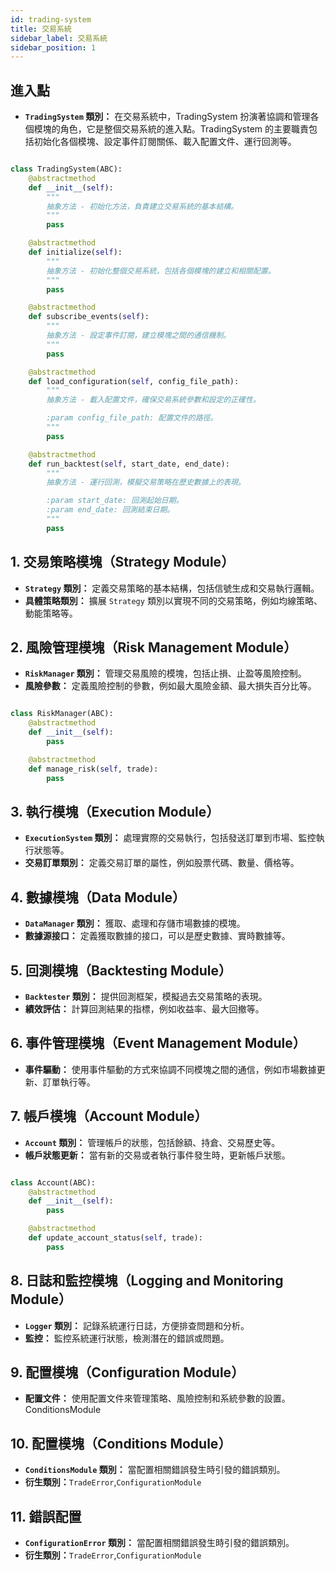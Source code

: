 ```yaml
---
id: trading-system
title: 交易系統
sidebar_label: 交易系統
sidebar_position: 1
---
```


## 進入點

- **`TradingSystem` 類別：** 在交易系統中，TradingSystem 扮演著協調和管理各個模塊的角色，它是整個交易系統的進入點。TradingSystem 的主要職責包括初始化各個模塊、設定事件訂閱關係、載入配置文件、運行回測等。

```python

class TradingSystem(ABC):
    @abstractmethod
    def __init__(self):
        """
        抽象方法 - 初始化方法，負責建立交易系統的基本結構。
        """
        pass

    @abstractmethod
    def initialize(self):
        """
        抽象方法 - 初始化整個交易系統，包括各個模塊的建立和相關配置。
        """
        pass

    @abstractmethod
    def subscribe_events(self):
        """
        抽象方法 - 設定事件訂閱，建立模塊之間的通信機制。
        """
        pass

    @abstractmethod
    def load_configuration(self, config_file_path):
        """
        抽象方法 - 載入配置文件，確保交易系統參數和設定的正確性。

        :param config_file_path: 配置文件的路徑。
        """
        pass

    @abstractmethod
    def run_backtest(self, start_date, end_date):
        """
        抽象方法 - 運行回測，模擬交易策略在歷史數據上的表現。

        :param start_date: 回測起始日期。
        :param end_date: 回測結束日期。
        """
        pass
```

## 1. 交易策略模塊（Strategy Module）

- **`Strategy` 類別：** 定義交易策略的基本結構，包括信號生成和交易執行邏輯。
- **具體策略類別：** 擴展 `Strategy` 類別以實現不同的交易策略，例如均線策略、動能策略等。

## 2. 風險管理模塊（Risk Management Module）

- **`RiskManager` 類別：** 管理交易風險的模塊，包括止損、止盈等風險控制。
- **風險參數：** 定義風險控制的參數，例如最大風險金額、最大損失百分比等。

```python

class RiskManager(ABC):
    @abstractmethod
    def __init__(self):
        pass

    @abstractmethod
    def manage_risk(self, trade):
        pass

```

## 3. 執行模塊（Execution Module）

- **`ExecutionSystem` 類別：** 處理實際的交易執行，包括發送訂單到市場、監控執行狀態等。
- **交易訂單類別：** 定義交易訂單的屬性，例如股票代碼、數量、價格等。

## 4. 數據模塊（Data Module）

- **`DataManager` 類別：** 獲取、處理和存儲市場數據的模塊。
- **數據源接口：** 定義獲取數據的接口，可以是歷史數據、實時數據等。

## 5. 回測模塊（Backtesting Module）

- **`Backtester` 類別：** 提供回測框架，模擬過去交易策略的表現。
- **績效評估：** 計算回測結果的指標，例如收益率、最大回撤等。

## 6. 事件管理模塊（Event Management Module）

- **事件驅動：** 使用事件驅動的方式來協調不同模塊之間的通信，例如市場數據更新、訂單執行等。

## 7. 帳戶模塊（Account Module）

- **`Account` 類別：** 管理帳戶的狀態，包括餘額、持倉、交易歷史等。
- **帳戶狀態更新：** 當有新的交易或者執行事件發生時，更新帳戶狀態。

```python

class Account(ABC):
    @abstractmethod
    def __init__(self):
        pass

    @abstractmethod
    def update_account_status(self, trade):
        pass
```

## 8. 日誌和監控模塊（Logging and Monitoring Module）

- **`Logger` 類別：** 記錄系統運行日誌，方便排查問題和分析。
- **監控：** 監控系統運行狀態，檢測潛在的錯誤或問題。

## 9. 配置模塊（Configuration Module）

- **配置文件：** 使用配置文件來管理策略、風險控制和系統參數的設置。
  ConditionsModule

## 10. 配置模塊（Conditions Module）

- **`ConditionsModule` 類別：** 當配置相關錯誤發生時引發的錯誤類別。
- **衍生類別：**`TradeError`,`ConfigurationModule`

## 11. 錯誤配置

- **`ConfigurationError` 類別：** 當配置相關錯誤發生時引發的錯誤類別。
- **衍生類別：**`TradeError`,`ConfigurationModule`
